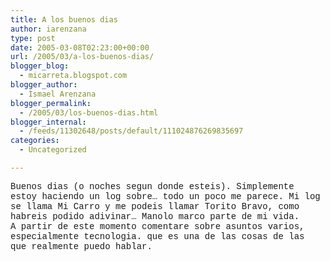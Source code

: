 ```yaml
---
title: A los buenos dias
author: iarenzana
type: post
date: 2005-03-08T02:23:00+00:00
url: /2005/03/a-los-buenos-dias/
blogger_blog:
  - micarreta.blogspot.com
blogger_author:
  - Ismael Arenzana
blogger_permalink:
  - /2005/03/los-buenos-dias.html
blogger_internal:
  - /feeds/11302648/posts/default/111024876269835697
categories:
  - Uncategorized

---
```

<span style="font-family: courier new;">Buenos dias (o noches segun donde esteis). Simplemente estoy haciendo un log sobre&#8230; todo un poco me parece. Mi log se llama Mi Carro y me podeis llamar Torito Bravo, como habreis podido adivinar&#8230; Manolo marco parte de mi vida.<br /> A partir de este momento comentare sobre asuntos varios, especialmente tecnologia. que es una de las cosas de las que realmente puedo hablar.<br /> </span>